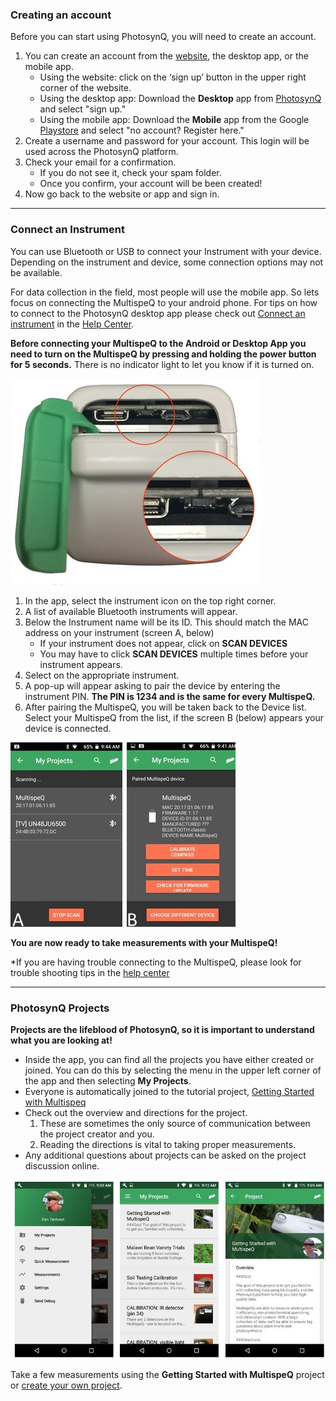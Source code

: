 ### Creating an account

Before you can start using PhotosynQ, you will need to create an account. 

1.	You can create an account from the [website](https://photosynq.org/), the desktop app, or the mobile app.  
	- Using the website: click on the ‘sign up’ button in the upper right corner of the website.  
	- Using the desktop app: Download the **Desktop** app from [PhotosynQ](https://photosynq.org/software) and select "sign up."
	- Using the mobile app: Download the **Mobile** app from the Google [Playstore](https://play.google.com/store/apps/details?id=org.photosynq.android.photosynq) and select "no account? Register here."
2.	Create a username and password for your account. This login will be used across the PhotosynQ platform.
3.	Check your email for a confirmation.  
	- If you do not see it, check your spam folder.  
	- Once you confirm, your account will be been created!
4.	Now go back to the website or app and sign in.
 
***

### Connect an Instrument
You can use Bluetooth or USB to connect your Instrument with your device. Depending on the instrument and device, some connection options may not be available.

For data collection in the field, most people will use the mobile app. So lets focus on connecting the MultispeQ to your android phone. For tips on how to connect to the PhotosynQ desktop app please check out [Connect an instrument](https://photosynq.org/help/apps_Connect_an_Instrument) in the [Help Center](https://photosynq.org/help).

**Before connecting your MultispeQ to the Android or Desktop App you need to turn on the MultispeQ by pressing and holding the power button for 5 seconds.** There is no indicator light to let you know if it is turned on.
 
![Connect an Instrument: The arrow indicates the power and reset button.](../images/tutorials/_getting_started_turn_multispeq_on.jpg)

1. In the app, select the instrument icon on the top right corner.
2. A list of available Bluetooth instruments will appear. 
3. Below the Instrument name will be its ID. This should match the MAC address on your instrument (screen A, below)
	- If your instrument does not appear, click on **SCAN DEVICES**
	- You may have to click **SCAN DEVICES** multiple times before your instrument appears.
4. Select on the appropriate instrument.
5. A pop-up will appear asking to pair the device by entering the instrument PIN. **The PIN is 1234 and is the same for every MultispeQ.**
6. After pairing the MultispeQ, you will be taken back to the Device list. Select your MultispeQ from the list, if the screen B (below) appears your device is connected.

![Android - Bluetooth: (A) Scanning for MultispeQ devices. (B) Information about the connected device.](../images/tutorials/_getting_started_connect_multispeq.jpg)

**You are now ready to take measurements with your MultispeQ!**

*If you are having trouble connecting to the MultispeQ, please look for trouble shooting tips in the [help center](https://photosynq.org/help/apps_Connect_an_Instrument)

***

### PhotosynQ Projects ###

**Projects are the lifeblood of PhotosynQ, so it is important to understand what you are looking at!**

- Inside the app, you can find all the projects you have either created or joined. You can do this by selecting the menu in the upper left corner of the app and then selecting **My Projects**.
- Everyone is automatically joined to the tutorial project, [Getting Started with Multispeq](https://photosynq.org/projects/getting-started-with-multispeq)
- Check out the overview and directions for the project.  
	1. These are sometimes the only source of communication between the project creator and you.  
	2. Reading the directions is vital to taking proper measurements.  
- Any additional questions about projects can be asked on the project discussion online.  

![My Projects: List of joined or created projects available for data contribution.](../images/tutorials/_getting_started_my_projects.jpg)

Take a few measurements using the **Getting Started with MultispeQ** project or [create your own project](https://photosynq.org/projects/categories).